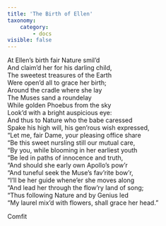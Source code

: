 ```yaml
---
title: 'The Birth of Ellen'
taxonomy:
    category:
        - docs
visible: false
---
```


At Ellen’s birth fair Nature smil’d  
And claim’d her for his darling child,  
The sweetest treasures of the Earth  
Were open’d all to grace her birth;  
Around the cradle where she lay  
The Muses sand a roundelay  
While golden Phoebus from the sky  
Look’d with a bright auspicious eye:  
And thus to Nature who the babe caressed  
Spake his high will, his gen’rous wish expressed,  
“Let me, fair Dame, your pleasing office share  
“Be this sweet nursling still our mutual care,  
“By you, while blooming in her earliest youth  
“Be led in paths of innocence and truth,  
“And should she early own Apollo’s pow’r  
“And tuneful seek the Muse’s fav’rite bow’r,  
“I’ll be her guide whene’er she moves along  
“And lead her through the flow’ry land of song;  
“Thus following Nature and by Genius led  
“My laurel mix’d with flowers, shall grace her head.”  
  
Comfit  